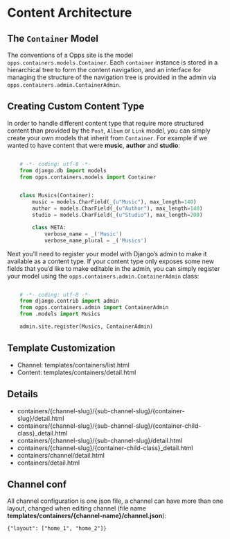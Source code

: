 Content Architecture
====================

The ``Container`` Model
-----------------------

The conventions of a Opps site is the model ``opps.containers.models.Container``. Each ``container``
instance is stored in a hierarchical tree to form the content navigation, and an interface for
managing the structure of the navigation tree is provided in the admin via ``opps.containers.admin.ContainerAdmin``.


Creating Custom Content Type
----------------------------

In order to handle different content type that require more structured content than provided by
the ``Post``, ``Album`` or ``Link`` model, you can simply create your own models that inherit 
from ``Container``. For example if we wanted to have content that were **music**, **author** and **studio**:


```python

    # -*- coding: utf-8 -*-
    from django.db import models
    from opps.containers.models import Container


    class Musics(Container):
        music = models.CharField(_(u"Music"), max_length=140)
        author = models.CharField(_(u"Author"), max_length=140)
        studio = models.CharField(_(u"Studio"), max_length=200)

        class META:
            verbose_name = _('Music')
            verbose_name_plural = _('Musics')
```

Next you’ll need to register your model with Django’s admin to make it available as a content type.
If your content type only exposes some new fields that you’d like to make editable in the admin, 
you can simply register your model using the ``opps.containers.admin.ContainerAdmin`` class:


```python

    # -*- coding: utf-8 -*-
    from django.contrib import admin
    from opps.containers.admin import ContainerAdmin
    from .models import Musics

    admin.site.register(Musics, ContainerAdmin)
```

Template Customization
------------

* Channel: templates/containers/list.html
* Content: templates/containers/detail.html


Details
-------

* containers/{channel-slug}/{sub-channel-slug}/{container-slug}/detail.html
* containers/{channel-slug}/{sub-channel-slug}/{container-child-class}_detail.html
* containers/{channel-slug}/{sub-channel-slug}/detail.html
* containers/{channel-slug}/{container-child-class}_detail.html
* containers/channel/detail.html
* containers/detail.html


Channel conf
------------

All channel configuration is one json file, a channel can have more than one layout, changed when editing channel 
(file name **templates/containers/{channel-name}/channel.json**):


    {"layout": ["home_1", "home_2"]}

